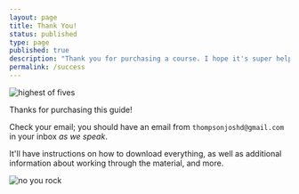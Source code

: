 ```yaml
---
layout: page
title: Thank You!
status: published
type: page
published: true
description: "Thank you for purchasing a course. I hope it's super helpful to you!"
permalink: /success
---
```


![highest of fives](http://giphygifs.s3.amazonaws.com/media/QN6NnhbgfOpoI/giphy.gif)

Thanks for purchasing this guide!

Check your email; you should have an email from `thompsonjoshd@gmail.com` in your inbox _as we speak_. 

It'll have instructions on how to download everything, as well as additional information about working through the material, and more.

![no you rock](https://media.giphy.com/media/wFOC9RazP97i0/giphy.gif)